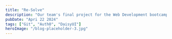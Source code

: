 ```yaml
---
title: "Re-Solve"
description: "Our team's final project for the Web Development bootcamp at the Dev Academy Aotearoa."
pubDate: "Apri 22 2024"
tags: ["Git", "Auth0", "DaisyUI"]
heroImage: "/blog-placeholder-3.jpg"
---
```

